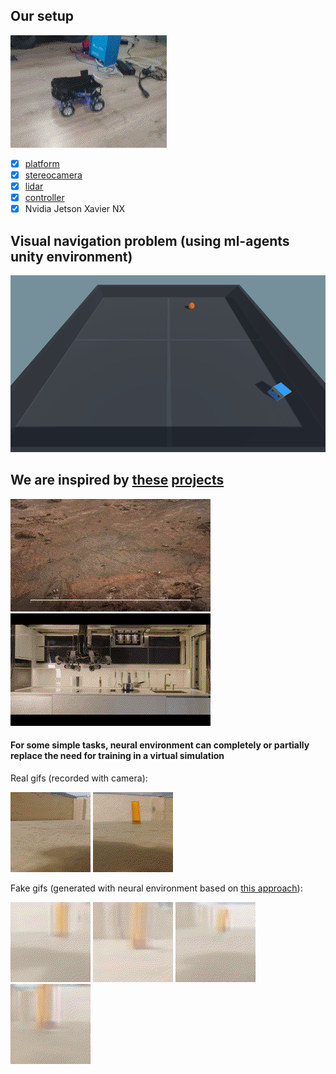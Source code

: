 ## Our setup 

![](demo/robot_demo_1.gif)

- [x] [platform](https://aliexpress.ru/item/4000153063891.html)
- [x] [stereocamera](https://aliexpress.ru/item/4001343564945.html)
- [x] [lidar](https://aliexpress.ru/item/32895330424.html)
- [x] [controller](https://aliexpress.ru/item/4000910474677.html)
- [x] Nvidia Jetson Xavier NX

## Visual navigation problem (using ml-agents unity environment)

![runs](./unity_env/v2/Images/RoboDriverTop.gif)

## We are inspired by [these](https://www.youtube.com/watch?v=Y75adTBkh2w) [projects](https://www.youtube.com/watch?v=AIrH01N9AsE)

![](demo/inspiration2.gif)
![](demo/inspiration3.gif)

#### For some simple tasks, neural environment can completely or partially replace the need for training in a virtual simulation

Real gifs (recorded with camera):

![](demo/real1.gif)
![](demo/real2.gif)

Fake gifs (generated with neural environment based on [this approach](https://github.com/Laggg/neural_env_surviv)):

![](demo/test1.gif)
![](demo/test2.gif)
![](demo/test3.gif)
![](demo/test4.gif)
